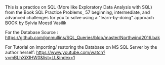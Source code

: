 This is a practice on  SQL (More like Exploratory Data Analysis with SQL) from the Book SQL Practice Problems_ 57 beginning, intermediate, and advanced challenges for you to solve using a &quot;learn-by-doing&quot; approach BOOK
by Sylvia Moestl Vasilik

For the Database Source : https://github.com/jonmullins/SQL_Queries/blob/master/Northwind2016.bak

For Tutorial on importing/ restoring the Database on MS SQL Server by the author herself:
https://www.youtube.com/watch?v=mBLhXiXIHW0&list=LL&index=1
